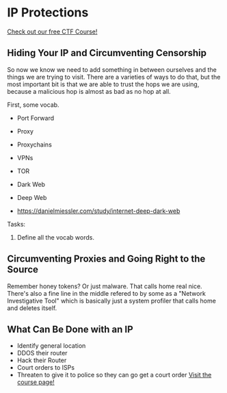 # IP Protections

[Check out our free CTF Course!](https://academy.hoppersroppers.org/mod/page/view.php?id=940)

## Hiding Your IP and Circumventing Censorship


So now we know we need to add something in between ourselves and the things we are trying to visit. There are a varieties of ways to do that, but the most important bit is that we are able to trust the hops we are using, because a malicious hop is almost as bad as no hop at all. 

First, some vocab.

* Port Forward
* Proxy
* Proxychains
* VPNs
* TOR
* Dark Web
* Deep Web

 * <https://danielmiessler.com/study/internet-deep-dark-web>
 
 Tasks: 
1. Define all the vocab words.
 
       
## Circumventing Proxies and Going Right to the Source

Remember honey tokens? Or just malware. That calls home real nice. There's also a fine line in the middle refered to by some as a "Network Investigative Tool" which is basically just a system profiler that calls home and deletes itself.

## What Can Be Done with an IP

   * Identify general location 
   * DDOS their router 
   * Hack their Router
   * Court orders to ISPs
   * Threaten to give it to police so they can go get a court order
[Visit the course page!](https://academy.hoppersroppers.org/mod/assign/view.php?id=940)
